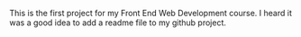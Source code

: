 This is the first project for my Front End Web Development course.  I heard it was a good idea to add a readme file to my github project.
